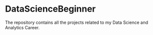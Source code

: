 # DataScienceBeginner
The repository contains all the projects related to my Data Science and Analytics Career.
